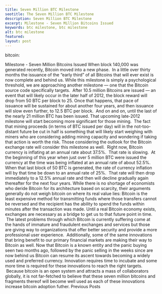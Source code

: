 ```yaml
---
title: Seven Million BTC Milestone
seotitle: The Seven Million BTC Milestone
description: Seven Million BTC Milestone
excerpt: Milestone - Seven Million Bitcoins Issued
keywords: btc milestone, btc milestone
alt: btc milestone
featured: 
layout: post
---
```

bitcoin:

Milestone - Seven Million Bitcoins Issued
When block 140,000 was generated recently, Bitcoin moved into a new phase.  In a little over thirty months the issuance of the “early third” of all Bitcoins that will ever exist is now complete and behind us.
While this milestone is simply a psychological threshold, we are approaching another milestone — one that the Bitcoin source code specifically targets.  After 10.5 million Bitcoins are issued — an event that will likely occur in the later half of 2012, the block reward will drop from 50 BTC per block to 25.
Once that happens, that pace of issuance will be sustained for about another four years, and then issuance will slow even further, to 12.5 BTC per block.  And on and on, until the last of the nearly 21 million BTC has been issued.
That upcoming late-2012 milestone will start becoming more significant for those mining.  The fact that mining proceeds (in terms of BTC issued per day) will in the not-too-distant future be cut in half is something that will likely start weighing with miners who are considering adding mining capacity and wondering if taking that action is worth the risk.
Those considering the outlook for the Bitcoin exchange rate will consider this milestone as well.  Right now, Bitcoin currency is inflating at an annual rate about 37.5%.  That rate is slowing.  At the beginning of this year when just over 5 million BTC were issued the currency at the time was being inflated at an annual rate of about 52.5%.
When that last block of 50 BTC is generated, the rate of currency inflation will by that time be down to an annual rate of 25%.  That rate will then drop immediately to a 12.5% annual rate and then will decline gradually again thereafter for the next four years.
While there is no shortage of economists who deride Bitcoin for its architecture based on scarcity, their arguments generally do not weigh bitcoin on where its real value lies: Bitcoin is the least expensive method for transmitting funds where those transfers cannot be reversed and the recipient has the ability to spend the funds within minutes after the transaction was made.
Until a real Bitcoin economy exists, exchanges are necessary as a bridge to get us to that future point in time.  The latest problems through which Bitcoin is currently suffering come at the hands of immature and fraudulent exchanges and services but those are giving way to organizations that offer better security and provide a more professional user experience.  Additionally, some of the same innovations that bring benefit to our primary financial markets are making their way to Bitcoin as well.
Now that Bitcoin is a known entity and the panic buying seen two months ago, followed by the panic selling in the weeks since are now behind us Bitcoin can resume its ascent towards becoming a widely used and preferred currency.
Innovation requires time to incubate and some more time is required for these innovations to reach the right targets.  Because bitcoin is an open system and attracts a mass of collaborators globally, it is not far-fetched to believe that these seven million bitcoins and fragments thereof will become well used as each of these innovations increase bitcoin adoption futher.
Previous Posts
